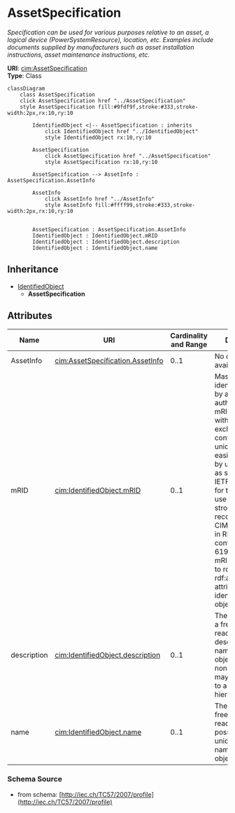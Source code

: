 # AssetSpecification

_Specification can be used for various purposes relative to an asset, a logical device (PowerSystemResource), location, etc. Examples include documents supplied by manufacturers such as asset installation instructions, asset maintenance instructions, etc._

**URI**: [cim:AssetSpecification](http://iec.ch/TC57/CIM-generic#AssetSpecification)<br />
**Type**: Class

```mermaid
classDiagram
    class AssetSpecification
    click AssetSpecification href "../AssetSpecification"
    style AssetSpecification fill:#9fdf9f,stroke:#333,stroke-width:2px,rx:10,ry:10

        IdentifiedObject <|-- AssetSpecification : inherits
            click IdentifiedObject href "../IdentifiedObject"
            style IdentifiedObject rx:10,ry:10

        AssetSpecification
            click AssetSpecification href "../AssetSpecification"
            style AssetSpecification rx:10,ry:10

        AssetSpecification --> AssetInfo : AssetSpecification.AssetInfo

        AssetInfo
            click AssetInfo href "../AssetInfo"
            style AssetInfo fill:#ffff99,stroke:#333,stroke-width:2px,rx:10,ry:10


        AssetSpecification : AssetSpecification.AssetInfo
        IdentifiedObject : IdentifiedObject.mRID
        IdentifiedObject : IdentifiedObject.description
        IdentifiedObject : IdentifiedObject.name
```

## Inheritance
* [IdentifiedObject](IdentifiedObject.md)
    * **AssetSpecification**

## Attributes
| Name | URI | Cardinality and Range | Description | Inheritance |
| ---  | --- | --- | --- | --- |
| AssetInfo | [cim:AssetSpecification.AssetInfo](http://iec.ch/TC57/CIM-generic#AssetSpecification.AssetInfo) | 0..1 | No description available | direct |
| mRID | [cim:IdentifiedObject.mRID](http://iec.ch/TC57/CIM-generic#IdentifiedObject.mRID) | 0..1 | Master resource identifier issued by a model authority. The mRID is unique within an exchange context. Global uniqueness is easily achieved by using a UUID, as specified in IETF RFC 4122, for the mRID. The use of UUID is strongly recommended.For CIMXML data files in RDF syntax conforming to IEC 61970-552, the mRID is mapped to rdf:ID or rdf:about attributes that identify CIM object elements. | IdentifiedObject |
| description | [cim:IdentifiedObject.description](http://iec.ch/TC57/CIM-generic#IdentifiedObject.description) | 0..1 | The description is a free human readable text describing or naming the object. It may be non unique and may not correlate to a naming hierarchy. | IdentifiedObject |
| name | [cim:IdentifiedObject.name](http://iec.ch/TC57/CIM-generic#IdentifiedObject.name) | 0..1 | The name is any free human readable and possibly non unique text naming the object. | IdentifiedObject |

### Schema Source
* from schema: [http://iec.ch/TC57/2007/profile](http://iec.ch/TC57/2007/profile)
